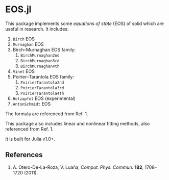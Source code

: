 # EOS.jl

This package implements some _equations of state_ (EOS) of solid which are useful in research. It includes:

1. `Birch` EOS
2. `Murnaghan` EOS
3. Birch–Murnaghan EOS family:
    1. `BirchMurnaghan2nd`
    2. `BirchMurnaghan3rd`
    3. `BirchMurnaghan4th`
4. `Vinet` EOS
5. Poirier–Tarantola EOS family:
    1. `PoirierTarantola2nd`
    2. `PoirierTarantola3rd`
    3. `PoirierTarantola4th`
6. `Holzapfel` EOS (experimental)
7. `AntonSchmidt` EOS

The formula are referenced from Ref. 1.

This package also includes linear and nonlinear fitting methods, also referenced from Ref. 1.

It is built for Julia v1.0+.

## References

1. A. Otero-De-La-Roza, V. Luaña, *Comput. Phys. Commun.* **182**, 1708–1720 (2011).
